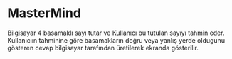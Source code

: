 # MasterMind
Bilgisayar 4 basamaklı sayı tutar ve Kullanıcı bu tutulan sayıyı tahmin eder. Kullanıcıın tahminine göre basamakların doğru veya yanlış yerde oldugunu gösteren cevap bilgisayar tarafından üretilerek ekranda gösterilir.
